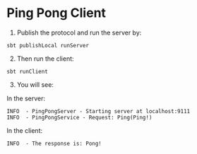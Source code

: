 # Ping Pong Client

1) Publish the protocol and run the server by:

```
sbt publishLocal runServer
```


2) Then run the client:

```
sbt runClient
```

3) You will see:

In the server:

```
INFO  - PingPongServer - Starting server at localhost:9111
INFO  - PingPongService - Request: Ping(Ping!)
```

In the client:

```
INFO  - The response is: Pong!
```